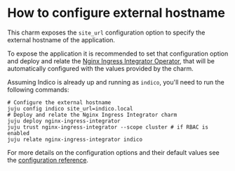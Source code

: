# How to configure external hostname

This charm exposes the `site_url` configuration option to specify the external hostname of the application.

To expose the application it is recommended to set that configuration option and deploy and relate the [Nginx Ingress Integrator Operator](https://charmhub.io/nginx-ingress-integrator), that will be automatically configured with the values provided by the charm.

Assuming Indico is already up and running as `indico`, you'll need to run the following commands:
```
# Configure the external hostname
juju config indico site_url=indico.local
# Deploy and relate the Nginx Ingress Integrator charm
juju deploy nginx-ingress-integrator
juju trust nginx-ingress-integrator --scope cluster # if RBAC is enabled
juju relate nginx-ingress-integrator indico
```

For more details on the configuration options and their default values see the [configuration reference](https://charmhub.io/indico/configure).
